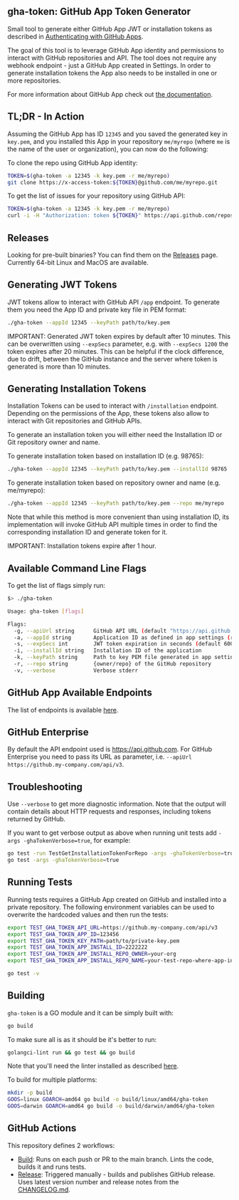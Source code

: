 ## gha-token: GitHub App Token Generator

Small tool to generate either GitHub App JWT or installation tokens as described in
[Authenticating with GitHub Apps](https://developer.github.com/apps/building-github-apps/authenticating-with-github-apps/).

The goal of this tool is to leverage GitHub App identity and permissions to
interact with GitHub repositories and API. The tool does not require any
webhook endpoint - just a GitHub App created in Settings. In order to generate
installation tokens the App also needs to be installed in one or more repositories.

For more information about GitHub App check out [the documentation](https://developer.github.com/apps/about-apps/).

## TL;DR - In Action

Assuming the GitHub App has ID `12345` and you saved the generated key in `key.pem`,
and you installed this App in your repository `me/myrepo` (where `me` is the name
of the user or organization), you can now do the following:

To clone the repo using GitHub App identity:

```bash
TOKEN=$(gha-token -a 12345 -k key.pem -r me/myrepo)
git clone https://x-access-token:${TOKEN}@github.com/me/myrepo.git
```

To get the list of issues for your repository using GitHub API:

```bash
TOKEN=$(gha-token -a 12345 -k key.pem -r me/myrepo)
curl -i -H "Authorization: token ${TOKEN}" https://api.github.com/repos/me/myrepo/issues
```

## Releases

Looking for pre-built binaries? You can find them on the [Releases](https://github.com/slawekzachcial/gha-token/releases)
page. Currently 64-bit Linux and MacOS are available.

## Generating JWT Tokens

JWT tokens allow to interact with GitHub API `/app` endpoint. To generate them
you need the App ID and private key file in PEM format:

```bash
./gha-token --appId 12345 --keyPath path/to/key.pem
```

IMPORTANT: Generated JWT token expires by default after 10 minutes. This can
be overwritten using `--expSecs` parameter, e.g. with `--expSecs 1200` the token
expires after 20 minutes. This can be helpful if the clock difference, due to
drift, between the GitHub instance and the server where token is generated is
more than 10 minutes.

## Generating Installation Tokens

Installation Tokens can be used to interact with `/installation` endpoint.
Depending on the permissions of the App, these tokens also allow to interact
with Git repositories and GitHub APIs.

To generate an installation token you will either need the Installation ID or
Git repository owner and name.

To generate installation token based on installation ID (e.g. 98765):

```bash
./gha-token --appId 12345 --keyPath path/to/key.pem --installId 98765
```

To generate installation token based on repository owner and name (e.g. me/myrepo):

```bash
./gha-token --appId 12345 --keyPath path/to/key.pem --repo me/myrepo
```

Note that while this method is more convenient than using installation ID, its
implementation will invoke GitHub API multiple times in order to find the
corresponding installation ID and generate token for it.

IMPORTANT: Installation tokens expire after 1 hour.

## Available Command Line Flags

To get the list of flags simply run:

```bash
$> ./gha-token

Usage: gha-token [flags]

Flags:
  -g, --apiUrl string      GitHub API URL (default "https://api.github.com")
  -a, --appId string       Application ID as defined in app settings (required)
  -s, --expSecs int        JWT token expiration in seconds (default 600)
  -i, --installId string   Installation ID of the application
  -k, --keyPath string     Path to key PEM file generated in app settings (required)
  -r, --repo string        {owner/repo} of the GitHub repository
  -v, --verbose            Verbose stderr
```

## GitHub App Available Endpoints

The list of endpoints is available [here](https://developer.github.com/v3/apps/available-endpoints/).

## GitHub Enterprise

By default the API endpoint used is <https://api.github.com>. For GitHub Enterprise
you need to pass its URL as parameter, i.e. `--apiUrl https://github.my-company.com/api/v3`.

## Troubleshooting

Use `--verbose` to get more diagnostic information. Note that the output will contain
details about HTTP requests and responses, including tokens returned by GitHub.

If you want to get verbose output as above when running unit tests add `-args -ghaTokenVerbose=true`,
for example:

```bash
go test -run TestGetInstallationTokenForRepo -args -ghaTokenVerbose=true
go test -args -ghaTokenVerbose=true
```

## Running Tests

Running tests requires a GitHub App created on GitHub and installed into a private
repository. The following environment variables can be used to overwrite the
hardcoded values and then run the tests:

```bash
export TEST_GHA_TOKEN_API_URL=https://github.my-company.com/api/v3
export TEST_GHA_TOKEN_APP_ID=123456
export TEST_GHA_TOKEN_KEY_PATH=path/to/private-key.pem
export TEST_GHA_TOKEN_APP_INSTALL_ID=2222222
export TEST_GHA_TOKEN_APP_INSTALL_REPO_OWNER=your-org
export TEST_GHA_TOKEN_APP_INSTALL_REPO_NAME=your-test-repo-where-app-installed

go test -v
```

## Building

`gha-token` is a GO module and it can be simply built with:

```bash
go build
```

To make sure all is as it should be it's better to run:

```bash
golangci-lint run && go test && go build
```

Note that you'll need the linter installed as described [here](https://golangci-lint.run/usage/install/#local-installation).

To build for multiple platforms:

```bash
mkdir -p build
GOOS=linux GOARCH=amd64 go build -o build/linux/amd64/gha-token
GOOS=darwin GOARCH=amd64 go build -o build/darwin/amd64/gha-token
```

## GitHub Actions

This repository defines 2 workflows:
- [Build](.github/workflows/build.yml): Runs on each push or PR to the main
  branch. Lints the code, builds it and runs tests.
- [Release](.github/workflows/release.yml): Triggered manually - builds and
  publishes GitHub release. Uses latest version number and release notes from the
  [CHANGELOG.md](CHANGELOG.md).
